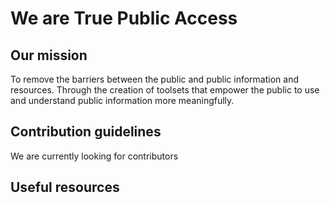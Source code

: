 # We are True Public Access
## Our mission
To remove the barriers between the public and public information and resources. Through the creation of toolsets that empower the public to use and understand public information more meaningfully.
## Contribution guidelines 
We are currently looking for contributors 

## Useful resources 
